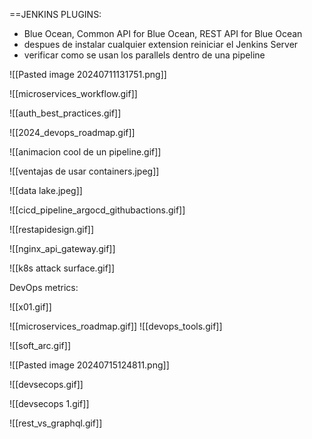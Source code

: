 
==JENKINS PLUGINS:

- Blue Ocean, Common API for Blue Ocean, REST API for Blue Ocean
- despues de instalar cualquier extension reiniciar el Jenkins Server
- verificar como se usan los parallels dentro de una pipeline

![[Pasted image 20240711131751.png]]


![[microservices_workflow.gif]]



![[auth_best_practices.gif]]


![[2024_devops_roadmap.gif]]

![[animacion cool de un pipeline.gif]]

![[ventajas de usar containers.jpeg]]

![[data lake.jpeg]]

![[cicd_pipeline_argocd_githubactions.gif]]


![[restapidesign.gif]]

![[nginx_api_gateway.gif]]

![[k8s attack surface.gif]]

DevOps metrics:

![[x01.gif]]

![[microservices_roadmap.gif]]
![[devops_tools.gif]]


![[soft_arc.gif]]

![[Pasted image 20240715124811.png]]

![[devsecops.gif]]


![[devsecops 1.gif]]

![[rest_vs_graphql.gif]]

